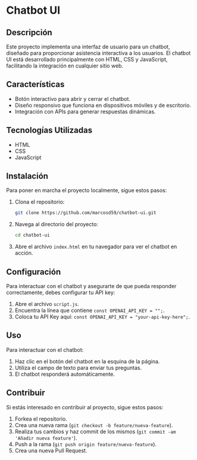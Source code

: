 # Chatbot UI

## Descripción

Este proyecto implementa una interfaz de usuario para un chatbot, diseñado para proporcionar asistencia interactiva a los usuarios. El chatbot UI está desarrollado principalmente con HTML, CSS y JavaScript, facilitando la integración en cualquier sitio web.

## Características

- Botón interactivo para abrir y cerrar el chatbot.
- Diseño responsivo que funciona en dispositivos móviles y de escritorio.
- Integración con APIs para generar respuestas dinámicas.

## Tecnologías Utilizadas

- HTML
- CSS
- JavaScript

## Instalación

Para poner en marcha el proyecto localmente, sigue estos pasos:

1. Clona el repositorio:

   ```bash
   git clone https://github.com/marcosd59/chatbot-ui.git

   ```

2. Navega al directorio del proyecto:

   ```bash
   cd chatbot-ui
   ```

3. Abre el archivo `index.html` en tu navegador para ver el chatbot en acción.

## Configuración

Para interactuar con el chatbot y asegurarte de que pueda responder correctamente, debes configurar tu API key:

1. Abre el archivo `script.js`.
2. Encuentra la línea que contiene `const OPENAI_API_KEY = "";`.
3. Coloca tu API Key aquí: `const OPENAI_API_KEY = "your-api-key-here";`.

## Uso

Para interactuar con el chatbot:

1. Haz clic en el botón del chatbot en la esquina de la página.
2. Utiliza el campo de texto para enviar tus preguntas.
3. El chatbot responderá automáticamente.

## Contribuir

Si estás interesado en contribuir al proyecto, sigue estos pasos:

1. Forkea el repositorio.
2. Crea una nueva rama (`git checkout -b feature/nueva-feature`).
3. Realiza tus cambios y haz commit de los mismos (`git commit -am 'Añadir nueva feature'`).
4. Push a la rama (`git push origin feature/nueva-feature`).
5. Crea una nueva Pull Request.

